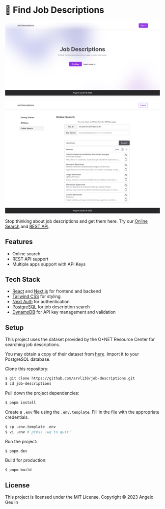 # 🔎 Find Job Descriptions

![Screenshot of project home page](https://raw.githubusercontent.com/arvl130/job-descriptions/master/preview-1.png)

![Screenshot of project search page](https://raw.githubusercontent.com/arvl130/job-descriptions/master/preview-2.png)

Stop thinking about job descriptions and get them here. Try our [Online Search](https://jobdescriptions.ageulin.com) and [REST API](https://jobdescriptions.ageulin.com).

## Features

- Online search
- REST API support
- Multiple apps support with API Keys

## Tech Stack

- [React](https://react.dev) and [Next.js](https://nextjs.org) for frontend and backend
- [Tailwind CSS](tailwindcss.com) for styling
- [Next Auth](https://authjs.dev) for authentication
- [PostgreSQL](https://www.postgresql.org) for job description search
- [DynamoDB](https://aws.amazon.com/dynamodb) for API key management and validation

## Setup

This project uses the dataset provided by the O\*NET Resource Center for searching job descriptions.

You may obtain a copy of their dataset from [here](https://www.onetcenter.org/database.html). Import
it to your PostgreSQL database.

Clone this repository:

```sh
$ git clone https://github.com/arvl130/job-descriptions.git
$ cd job-descriptions
```

Pull down the project dependencies:

```sh
$ pnpm install
```

Create a `.env` file using the `.env.template`. Fill in the file with the appropriate credentials.

```sh
$ cp .env.template .env
$ vi .env # press :wq to quit!
```

Run the project:

```sh
$ pnpm dev
```

Build for production:

```sh
$ pnpm build
```

## License

This project is licensed under the MIT License. Copyright © 2023 Angelo Geulin
